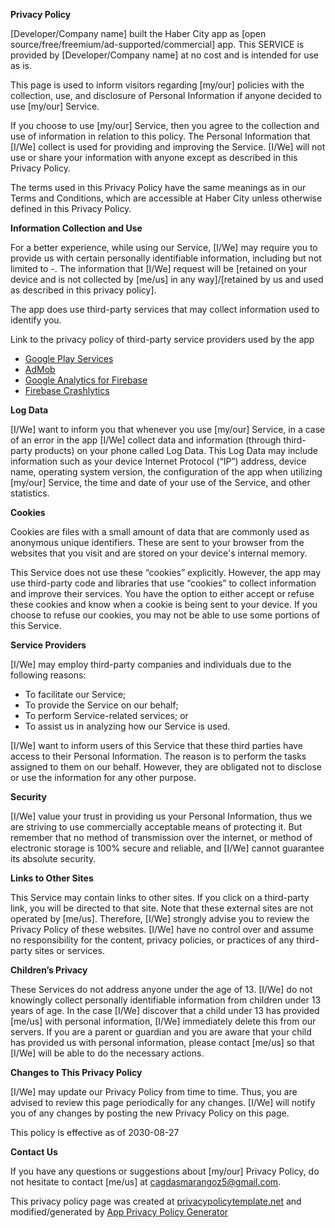**Privacy Policy**

[Developer/Company name] built the Haber City app as [open source/free/freemium/ad-supported/commercial] app. This SERVICE is provided by [Developer/Company name] at no cost and is intended for use as is.

This page is used to inform visitors regarding [my/our] policies with the collection, use, and disclosure of Personal Information if anyone decided to use [my/our] Service.

If you choose to use [my/our] Service, then you agree to the collection and use of information in relation to this policy. The Personal Information that [I/We] collect is used for providing and improving the Service. [I/We] will not use or share your information with anyone except as described in this Privacy Policy.

The terms used in this Privacy Policy have the same meanings as in our Terms and Conditions, which are accessible at Haber City unless otherwise defined in this Privacy Policy.

**Information Collection and Use**

For a better experience, while using our Service, [I/We] may require you to provide us with certain personally identifiable information, including but not limited to -. The information that [I/We] request will be [retained on your device and is not collected by [me/us] in any way]/[retained by us and used as described in this privacy policy].

The app does use third-party services that may collect information used to identify you.

Link to the privacy policy of third-party service providers used by the app

*   [Google Play Services](https://www.google.com/policies/privacy/)
*   [AdMob](https://support.google.com/admob/answer/6128543?hl=en)
*   [Google Analytics for Firebase](https://firebase.google.com/policies/analytics)
*   [Firebase Crashlytics](https://firebase.google.com/support/privacy/)

**Log Data**

[I/We] want to inform you that whenever you use [my/our] Service, in a case of an error in the app [I/We] collect data and information (through third-party products) on your phone called Log Data. This Log Data may include information such as your device Internet Protocol (“IP”) address, device name, operating system version, the configuration of the app when utilizing [my/our] Service, the time and date of your use of the Service, and other statistics.

**Cookies**

Cookies are files with a small amount of data that are commonly used as anonymous unique identifiers. These are sent to your browser from the websites that you visit and are stored on your device's internal memory.

This Service does not use these “cookies” explicitly. However, the app may use third-party code and libraries that use “cookies” to collect information and improve their services. You have the option to either accept or refuse these cookies and know when a cookie is being sent to your device. If you choose to refuse our cookies, you may not be able to use some portions of this Service.

**Service Providers**

[I/We] may employ third-party companies and individuals due to the following reasons:

*   To facilitate our Service;
*   To provide the Service on our behalf;
*   To perform Service-related services; or
*   To assist us in analyzing how our Service is used.

[I/We] want to inform users of this Service that these third parties have access to their Personal Information. The reason is to perform the tasks assigned to them on our behalf. However, they are obligated not to disclose or use the information for any other purpose.

**Security**

[I/We] value your trust in providing us your Personal Information, thus we are striving to use commercially acceptable means of protecting it. But remember that no method of transmission over the internet, or method of electronic storage is 100% secure and reliable, and [I/We] cannot guarantee its absolute security.

**Links to Other Sites**

This Service may contain links to other sites. If you click on a third-party link, you will be directed to that site. Note that these external sites are not operated by [me/us]. Therefore, [I/We] strongly advise you to review the Privacy Policy of these websites. [I/We] have no control over and assume no responsibility for the content, privacy policies, or practices of any third-party sites or services.

**Children’s Privacy**

These Services do not address anyone under the age of 13. [I/We] do not knowingly collect personally identifiable information from children under 13 years of age. In the case [I/We] discover that a child under 13 has provided [me/us] with personal information, [I/We] immediately delete this from our servers. If you are a parent or guardian and you are aware that your child has provided us with personal information, please contact [me/us] so that [I/We] will be able to do the necessary actions.

**Changes to This Privacy Policy**

[I/We] may update our Privacy Policy from time to time. Thus, you are advised to review this page periodically for any changes. [I/We] will notify you of any changes by posting the new Privacy Policy on this page.

This policy is effective as of 2030-08-27

**Contact Us**

If you have any questions or suggestions about [my/our] Privacy Policy, do not hesitate to contact [me/us] at cagdasmarangoz5@gmail.com.

This privacy policy page was created at [privacypolicytemplate.net](https://privacypolicytemplate.net) and modified/generated by [App Privacy Policy Generator](https://app-privacy-policy-generator.nisrulz.com/)
